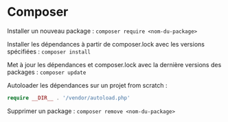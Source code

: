 # Composer


Installer un nouveau package : 
`composer require <nom-du-package>`

Installer les dépendances à partir de composer.lock avec les versions spécifiées  : 
`composer install`

Met à jour les dépendances et composer.lock avec la dernière versions des packages :
`composer update`

Autoloader les dépendances sur un projet from scratch :
```php
require __DIR__ . '/vendor/autoload.php'
```

Supprimer un package : 
`composer remove <nom-du-package>`